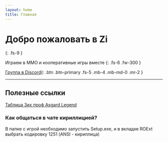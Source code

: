 ```yaml
---
layout: home
title: Главная
---
```

# Добро пожаловать в Zi
{: .fs-9 }

Играем в ММО и кооперативные игры вместе 
{: .fs-6 .fw-300 }

[Группа в Discord](http://discord.lpk.one){: .btn .btn-primary .fs-5 .mb-4 .mb-md-0 .mr-2 }

---
## Полезные ссылки
[Таблица 3их проф Asgard Legend](https://docs.google.com/spreadsheets/d/1OmQE-boXf21C0RhKFlTc5TIguWhZtbuewmAtyh07QKU/edit#gid=691235007)

### Как общаться в чате кириллицией?
В папке с игрой необходимо запустить Setup.exe, и в вкладке ROExt выбрать кодировку 1251 (ANSI - кириллица)